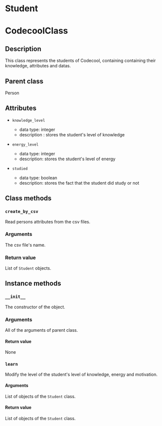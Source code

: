 # Student
# CodecoolClass

## Description
This class represents the students of Codecool, containing containing their knowledge, attributes and datas.

## Parent class
Person

## Attributes

* ```knowledge_level```
  * data type: integer
  * description : stores the student's level of knowledge

* ```energy_level```
  * data type: integer
  * description: stores the student's level of energy

* ```studied```
  * data type: boolean
  * description: stores the fact that the student did study or not


## Class methods

### ```create_by_csv```
Read persons attributes from the csv files.

### Arguments

The csv file's name.

### Return value

List of ```Student``` objects.

## Instance methods

### ```__init__```
The constructor of the object.

### Arguments

All of the arguments of parent class.

#### Return value
None

### ```learn```
Modify the level of the student's level of knowledge, energy and motivation.

#### Arguments

List of objects of the ```Student``` class.

#### Return value

List of objects of the ```Student``` class.
